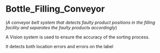 # Bottle_Filling_Conveyor
(*A conveyor belt system that detects faulty product positions in the filling facility and separates the faulty products accordingly*)


A Vision system is used to ensure the accuracy of the sorting process.



It detects both location errors and errors on the label

